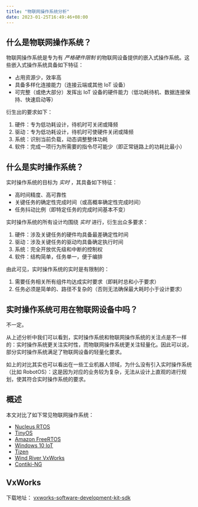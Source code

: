 ```yaml
---
title: "物联网操作系统分析"
date: 2023-01-25T16:49:46+08:00
---
```


## 什么是物联网操作系统？

物联网操作系统是专为有 _严格硬件限制_ 的物联网设备提供的嵌入式操作系统。这些嵌入式操作系统具备如下特征：
+ 占用资源少，效率高
+ 具备多样化连接能力（连接云端或其他 IoT 设备）
+ 可完整（或绝大部分）发挥出 IoT 设备的硬件能力（低功耗待机、数据连接保持、快速启动等）

衍生出的要求如下：
1. 硬件：专为低功耗设计，待机时可关闭或降频
2. 驱动：专为低功耗设计，待机时可使硬件关闭或降频
3. 系统：识别当前负载，动态调整整体功耗
4. 软件：完成一项行为所需要的指令尽可能少（即正常链路上的功耗比最小）


## 什么是实时操作系统？

实时操作系统的目标为 _实时_ ，其具备如下特征：
+ 高时间精度、高可靠性
+ 关键任务的确定性完成时间（或高概率确定性完成时间）
+ 任务抖动比例（即特定任务的完成时间基本不变）

实时操作系统的所有设计均围绕 _实时_ 进行，衍生出众多要求：
1. 硬件：涉及关键任务的硬件均具备最差确定性时间
2. 驱动：涉及关键任务的驱动均具备确定执行时间
3. 系统：完全开放优先级和中断的控制权
4. 软件：结构简单，任务单一，便于编排

由此可见，实时操作系统的实时是有限制的：
1. 需要任务相关所有组件均达成实时要求（即耗时总和小于要求）
2. 任务必须是简单的、路径不复杂的（否则无法确保最大耗时小于设计要求）

## 实时操作系统可用在物联网设备中吗？

不一定。

从上述分析中我们可以看到，实时操作系统和物联网操作系统的关注点是不一样的：实时操作系统更关注实时性，而物联网操作系统更关注轻量化。因此可以说，部分实时操作系统满足了物联网设备的轻量化要求。

如上的对比其实也可以看出在一些工业机器人领域，为什么没有引入实时操作系统（比如 RobotOS）：这是因为对应的业务较为复杂，无法从设计上直观的进行规划，使其符合实时操作系统的要求。

<!-- more -->

## 概述

本文对比了如下常见物联网操作系统：

+ [Nucleus RTOS](https://www.plm.automation.siemens.com/global/en/products/embedded/nucleus-rtos.html)
+ [TinyOS](http://www.tinyos.net/)
+ [Amazon FreeRTOS](https://www.freertos.org/)
+ [Windows 10 IoT](https://learn.microsoft.com/en-us/windows/iot-core/windows-iot)
+ [Tizen](https://www.tizen.org/)
+ [Wind River VxWorks](http://www.windriver.com/products/vxworks/)
+ [Contiki-NG](https://github.com/contiki-ng/contiki-ng)



## VxWorks

下载地址： [vxworks-software-development-kit-sdk](https://forums.windriver.com/t/vxworks-software-development-kit-sdk/43)


